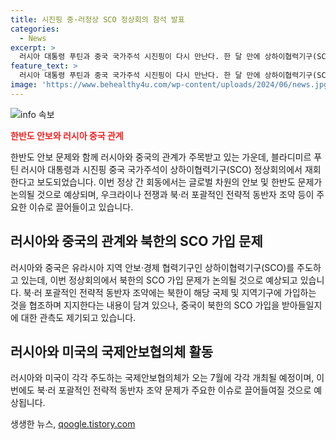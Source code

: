 ```yaml
---
title: 시진핑 중·러정상 SCO 정상회의 참석 발표
categories:
  - News
excerpt: >
  러시아 대통령 푸틴과 중국 국가주석 시진핑이 다시 만난다. 한 달 만에 상하이협력기구(SCO) 정상회의에서 안보와 한반도 문제 논의가 예상된다. 우크라이나 전쟁과 북·러 포괄적인 전략적 동반자 조약이 주요 관심사이며, 북한의 SCO 참가 문제에 대한 논의도 예상된다. 중국의 불편함과 미국의 후속 조치로 글로벌 안보 체제의 변화가 주목된다. 중국은 북·러의 결속을 지지하되 거리를 두는 모습을 보이고 있다. (150자)  
feature_text: >
  러시아 대통령 푸틴과 중국 국가주석 시진핑이 다시 만난다. 한 달 만에 상하이협력기구(SCO) 정상회의에서 안보와 한반도 문제 논의가 예상된다. 우크라이나 전쟁과 북·러 포괄적인 전략적 동반자 조약이 주요 관심사이며, 북한의 SCO 참가 문제에 대한 논의도 예상된다. 중국의 불편함과 미국의 후속 조치로 글로벌 안보 체제의 변화가 주목된다. 중국은 북·러의 결속을 지지하되 거리를 두는 모습을 보이고 있다. (150자)  
image: 'https://www.behealthy4u.com/wp-content/uploads/2024/06/news.jpg'
---
```


<p><img src="https://www.behealthy4u.com/wp-content/uploads/2024/06/news.jpg" alt="info 속보" /></p>

<p><b><span style="color: #ee2323;">한반도 안보와 러시아 중국 관계</span></b></p>

<p data-ke-size="size16">한반도 안보 문제와 함께 러시아와 중국의 관계가 주목받고 있는 가운데, 블라디미르 푸틴 러시아 대통령과 시진핑 중국 국가주석이 상하이협력기구(SCO) 정상회의에서 재회한다고 보도되었습니다. 이번 정상 간 회동에서는 글로벌 차원의 안보 및 한반도 문제가 논의될 것으로 예상되며, 우크라이나 전쟁과 북·러 포괄적인 전략적 동반자 조약 등이 주요한 이슈로 끌어들이고 있습니다.</p>

<h2 data-ke-size="size26">러시아와 중국의 관계와 북한의 SCO 가입 문제</h2>

<p data-ke-size="size16">러시아와 중국은 유라시아 지역 안보·경제 협력기구인 상하이협력기구(SCO)를 주도하고 있는데, 이번 정상회의에서 북한의 SCO 가입 문제가 논의될 것으로 예상되고 있습니다. 북·러 포괄적인 전략적 동반자 조약에는 북한이 해당 국제 및 지역기구에 가입하는 것을 협조하며 지지한다는 내용이 담겨 있으나, 중국이 북한의 SCO 가입을 받아들일지에 대한 관측도 제기되고 있습니다.</p>

<h2 data-ke-size="size26">러시아와 미국의 국제안보협의체 활동</h2>

<p data-ke-size="size16">러시아와 미국이 각각 주도하는 국제안보협의체가 오는 7월에 각각 개최될 예정이며, 이번에도 북·러 포괄적인 전략적 동반자 조약 문제가 주요한 이슈로 끌어들여질 것으로 예상됩니다.</p>
생생한 뉴스, <a href="https://qoogle.tistory.com" rel="dofollow">qoogle.tistory.com</a>


